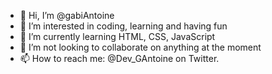 - 👋 Hi, I’m @gabiAntoine
- 👀 I’m interested in coding, learning and having fun
- 🌱 I’m currently learning HTML, CSS, JavaScript
- 💞️ I’m not looking to collaborate on anything at the moment
- 📫 How to reach me:
@Dev_GAntoine on Twitter.

